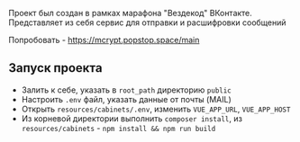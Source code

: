 Проект был создан в рамках марафона "Вездекод" ВКонтакте. Представляет из себя сервис для отправки и расшифровки сообщений

Попробовать - https://mcrypt.popstop.space/main

## Запуск проекта
- Залить к себе, указать в `root_path` директорию `public`
- Настроить `.env` файл, указать данные от почты (MAIL)
- Открыть `resources/cabinets/.env`, изменить `VUE_APP_URL`, `VUE_APP_HOST`
- Из корневой директории выполнить `composer install`, из `resources/cabinets` -  `npm install && npm run build`
